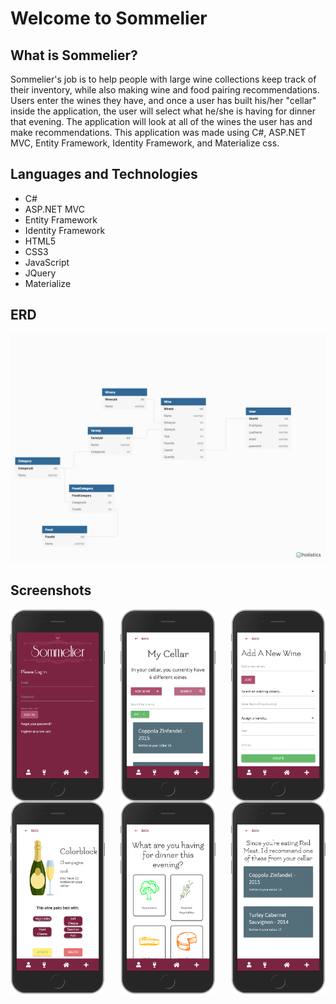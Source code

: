 # Welcome to Sommelier


## What is Sommelier?


Sommelier's job is to help people with large wine collections keep track of their inventory, while also making wine and food pairing recommendations. Users enter the wines they have, and once a user has built his/her "cellar" inside the application, the user will select what he/she is having for dinner that evening. The application will look at all of the wines the user has and make recommendations. This application was made using C#, ASP.NET MVC, Entity Framework, Identity Framework, and Materialize css.


## Languages and Technologies
* C#
* ASP.NET MVC
* Entity Framework
* Identity Framework
* HTML5
* CSS3
* JavaScript
* JQuery
* Materialize

## ERD
![alt text](Sommelier/wwwroot/READMEimgs/ERD.png)

## Screenshots
<div style="display:flex; flex-direction:row; flex-wrap: wrap; justify-content:space-between;">
  <img src="Sommelier/wwwroot/READMEimgs/Login.png" width ="30%" />
  <img src="Sommelier/wwwroot/READMEimgs/MyCellar.png" width ="30%" />
  <img src="Sommelier/wwwroot/READMEimgs/AddWine.png" width ="30%" />
  <img src="Sommelier/wwwroot/READMEimgs/Details.png" width ="30%" />
  <img src="Sommelier/wwwroot/READMEimgs/FoodSelect.png" width ="30%" />
  <img src="Sommelier/wwwroot/READMEimgs/Recommendations.png" width ="30%" />
</div>
